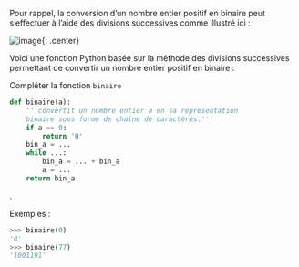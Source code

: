 Pour rappel, la conversion d’un nombre entier positif en binaire peut s’effectuer à l’aide
des divisions successives comme illustré ici :

![image](data2023/31_divisions.png){: .center}

Voici une fonction Python basée sur la méthode des divisions successives permettant de
convertir un nombre entier positif en binaire :

Compléter la fonction ```binaire```

```python linenums='1'
def binaire(a):
    '''convertit un nombre entier a en sa representation 
    binaire sous forme de chaine de caractères.'''
    if a == 0:
        return '0'
    bin_a = ... 
    while ...: 
        bin_a = ... + bin_a 
        a = ... 
    return bin_a

```
.

Exemples :

```python
>>> binaire(0)
'0'
>>> binaire(77)
'1001101'
```